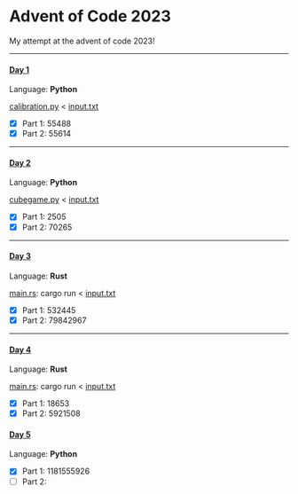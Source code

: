 # Advent of Code 2023
My attempt at the advent of code 2023!

---
#### [Day 1](https://adventofcode.com/2023/day/1)
Language: **Python**

[calibration.py](Day1/calibration.py) < [input.txt](Day1/input.txt)
- [x] Part 1: 55488
- [x] Part 2: 55614

---
#### [Day 2](https://adventofcode.com/2023/day/2)
Language: **Python**

[cubegame.py](Day2/cubegame.py) < [input.txt](Day2/input.txt)
- [x] Part 1: 2505
- [x] Part 2: 70265

---
#### [Day 3](https://adventofcode.com/2023/day/3)
Language: **Rust**

[main.rs](Day3/src/main.rs): cargo run < [input.txt](Day3/input.txt)
- [x] Part 1: 532445
- [x] Part 2: 79842967

---
#### [Day 4](https://adventofcode.com/2023/day/4)
Language: **Rust**

[main.rs](Day4/src/main.rs): cargo run < [input.txt](Day3/input.txt)
- [x] Part 1: 18653
- [x] Part 2: 5921508

#### [Day 5](https://adventofcode.com/2023/day/5)
Language: **Python**
- [x] Part 1: 1181555926
- [ ] Part 2:
